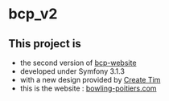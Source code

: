 bcp_v2
======

This project is
---------------

* the second version of [bcp-website][1]
* developed under Symfony 3.1.3
* with a new design provided by [Create Tim][2]
* this is the website : [bowling-poitiers.com][3]

[1]: https://github.com/nathix86/bcp-website
[2]: http://www.creative-tim.com/live/get-shit-done-kit
[3]: http://bowling-poitiers.com